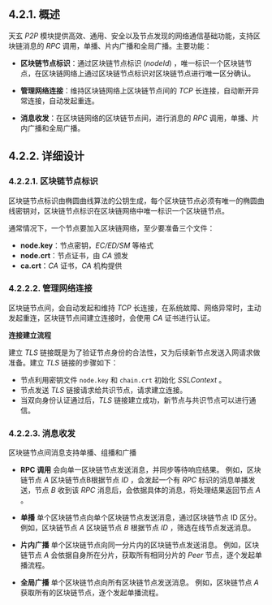 ## 4.2.1. 概述

天玄 *P2P* 模块提供高效、通用、安全以及节点发现的网络通信基础功能，支持区块链消息的 *RPC* 调用，单播、片内广播和全局广播。主要功能：

*   **区块链节点标识**：通过区块链节点标识 (*nodeId*) ，唯一标识一个区块链节点，在区块链网络上通过区块链节点标识对区块链节点进行唯一区分确认。
*   **管理网络连接**：维持区块链网络上区块链节点间的 *TCP* 长连接，自动断开异常连接，自动发起重连。

*   **消息收发**：在区块链网络的区块链节点间，进行消息的 *RPC* 调用，单播、片内广播和全局广播。

## 4.2.2. 详细设计

### 4.2.2.1. 区块链节点标识

区块链节点标识由椭圆曲线算法的公钥生成，每个区块链节点必须有唯一的椭圆曲线密钥对，区块链节点标识在区块链网络中唯一标识一个区块链节点。

通常情况下，一个节点要加入区块链网络，至少要准备三个文件：

* **node.key**：节点密钥，*EC/ED/SM* 等格式
* **node.crt**：节点证书，由 *CA* 颁发
* **ca.crt**：*CA* 证书，*CA* 机构提供

### 4.2.2.2. 管理网络连接

区块链节点间，会自动发起和维持 *TCP* 长连接，在系统故障、网络异常时，主动发起重连，区块链节点间建立连接时，会使用 *CA* 证书进行认证。

**连接建立流程**

建立 *TLS* 链接既是为了验证节点身份的合法性，又为后续新节点发送入网请求做准备。建立 *TLS* 链接的步骤如下：

* 节点利用密钥文件 `node.key` 和 `chain.crt` 初始化 *SSLContext* 。
* 节点发送 *TLS* 链接请求给共识节点，请求建立连接。
* 当双向身份认证通过后，*TLS* 链接建立成功，新节点与共识节点可以进行通信。

### 4.2.2.3. 消息收发

区块链节点间消息支持单播、组播和广播

* **RPC 调用**
    会向单一区块链节点发送消息，并同步等待响应结果。
    例如，区块链节点 *A* 区块链节点B根据节点 *ID* ，会发起一个有 *RPC* 标识的消息单播发送，节点 *B* 收到该 *RPC* 消息后，会依据具体的消息，将处理结果返回节点 *A* 。

* **单播**
    单个区块链节点向单个区块链节点发送消息，通过区块链节点 ID 区分。
    例如，区块链节点 *A* 区块链节点 *B* 根据节点 *ID* ，筛选在线节点发送消息。

* **片内广播**
    单个区块链节点向同一分片内的区块链节点发送消息。
    例如，区块链节点 *A* 会依据自身所在分片，获取所有相同分片的 *Peer* 节点，逐个发起单播流程。

* **全局广播**
    单个区块链节点向所有区块链节点发送消息。
    例如，区块链节点 *A* 获取所有的区块链节点，逐个发起单播流程。